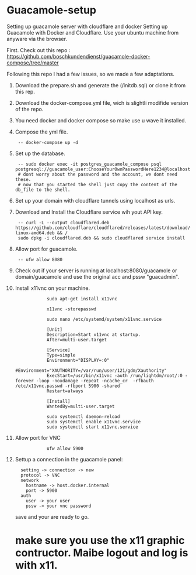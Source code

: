 # Guacamole-setup
Setting up guacamole server with cloudflare and docker
Setting up Guacamole with Docker and Cloudflare.
Use your ubuntu machine from anyware via the browser.

First. Check out this repo :
https://github.com/boschkundendienst/guacamole-docker-compose/tree/master

Following this repo I had a few issues, so we made a few adaptations.

1. Download the prepare.sh and generate the (/initdb.sql) or clone it from this rep.
2. Download the docker-compose.yml file, wich is slightli modifide version of the repo.
3. You need docker and docker compose so make use u wave it installed.
4. Compose the yml file.

        -- docker-compose up -d 
        
5. Set up the database.

        -- sudo docker exec -it postgres_guacamole_compose psql postgresql://guacamole_user:ChooseYourOwnPasswordHere1234@localhost/guacamole_db
        # dont worry about the password and the account, we dont need these.
        # now that you started the shell just copy the content of the db_file to the shell.
        
6. Set up your domain with cloudflare tunnels using localhost as urls.
7. Download and Install the Cloudflare service wih yout API key.

        -- curl -L --output cloudflared.deb https://github.com/cloudflare/cloudflared/releases/latest/download/cloudflared-linux-amd64.deb && /
        sudo dpkg -i cloudflared.deb && sudo cloudflared service install 
        
8. Allow port for guacamole.

        -- ufw allow 8080
        
9. Check out if your server is running at localhost:8080/guacamole or domain/guacamole and use the original acc and pssw "guacadmin".
10. Install x11vnc on your machine.

                    sudo apt-get install x11vnc 

                    x11vnc -storepasswd 

                    sudo nano /etc/systemd/system/x11vnc.service 

                    [Unit]
                    Description=Start x11vnc at startup.
                    After=multi-user.target

                    [Service]
                    Type=simple
                    Environment="DISPLAY=:0"
                    #Environment="XAUTHORITY=/var/run/user/121/gdm/Xauthority"
                    ExecStart=/usr/bin/x11vnc -auth /run/lightdm/root/:0 -forever -loop -noxdamage -repeat -ncache_cr  -rfbauth /etc/x11vnc.passwd -rfbport 5900 -shared
                    Restart=always

                    [Install]
                    WantedBy=multi-user.target
                    
                    sudo systemctl daemon-reload 
                    sudo systemctl enable x11vnc.service 
                    sudo systemctl start x11vnc.service 

12. Allow port for VNC

                    ufw allow 5900    

13. Settup a connection in the guacamole panel:

          setting -> connection -> new
          protocol -> VNC
          network
            hostname -> host.docker.internal 
            port -> 5900
          auth
            user -> your user
            pssw -> your vnc password
    save and your are ready to go.
    # make sure you use the x11 graphic contructor. Maibe logout and log is with x11.     

